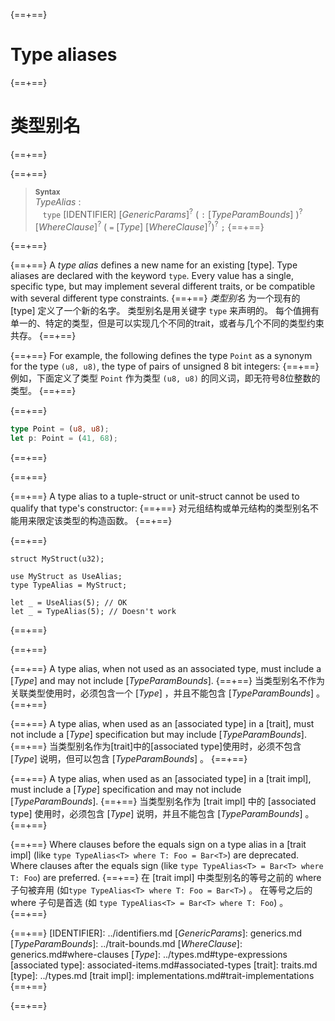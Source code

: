 {==+==}
# Type aliases
{==+==}
# 类型别名
{==+==}


{==+==}
> **<sup>Syntax</sup>**\
> _TypeAlias_ :\
> &nbsp;&nbsp; `type` [IDENTIFIER]&nbsp;[_GenericParams_]<sup>?</sup>
>              ( `:` [_TypeParamBounds_] )<sup>?</sup>
>              [_WhereClause_]<sup>?</sup> ( `=` [_Type_] [_WhereClause_]<sup>?</sup>)<sup>?</sup> `;`
{==+==}

{==+==}


{==+==}
A _type alias_ defines a new name for an existing [type]. Type aliases are
declared with the keyword `type`. Every value has a single, specific type, but
may implement several different traits, or be compatible with several different
type constraints.
{==+==}
_类型别名_ 为一个现有的 [type] 定义了一个新的名字。
类型别名是用关键字 `type` 来声明的。
每个值拥有单一的、特定的类型，但是可以实现几个不同的trait，或者与几个不同的类型约束共存。
{==+==}


{==+==}
For example, the following defines the type `Point` as a synonym for the type
`(u8, u8)`, the type of pairs of unsigned 8 bit integers:
{==+==}
例如，下面定义了类型 `Point` 作为类型 `(u8, u8)` 的同义词，即无符号8位整数的类型。
{==+==}


{==+==}
```rust
type Point = (u8, u8);
let p: Point = (41, 68);
```
{==+==}

{==+==}


{==+==}
A type alias to a tuple-struct or unit-struct cannot be used to qualify that type's constructor:
{==+==}
对元组结构或单元结构的类型别名不能用来限定该类型的构造函数。
{==+==}


{==+==}
```rust,compile_fail
struct MyStruct(u32);

use MyStruct as UseAlias;
type TypeAlias = MyStruct;

let _ = UseAlias(5); // OK
let _ = TypeAlias(5); // Doesn't work
```
{==+==}

{==+==}


{==+==}
A type alias, when not used as an associated type, must include a [_Type_] and
may not include [_TypeParamBounds_].
{==+==}
当类型别名不作为关联类型使用时，必须包含一个 [_Type_] ，并且不能包含 [_TypeParamBounds_] 。
{==+==}


{==+==}
A type alias, when used as an [associated type] in a [trait], must not include a
[_Type_] specification but may include [_TypeParamBounds_].
{==+==}
当类型别名作为[trait]中的[associated type]使用时，必须不包含 [_Type_] 说明，但可以包含 [_TypeParamBounds_] 。
{==+==}


{==+==}
A type alias, when used as an [associated type] in a [trait impl], must include
a [_Type_] specification and may not include [_TypeParamBounds_].
{==+==}
当类型别名作为 [trait impl] 中的 [associated type] 使用时，必须包含 [_Type_] 说明，并且不能包含 [_TypeParamBounds_] 。
{==+==}


{==+==}
Where clauses before the equals sign on a type alias in a [trait impl] (like
`type TypeAlias<T> where T: Foo = Bar<T>`) are deprecated. Where clauses after
the equals sign (like `type TypeAlias<T> = Bar<T> where T: Foo`) are preferred.
{==+==}
在 [trait impl] 中类型别名的等号之前的 where 子句被弃用 (如`type TypeAlias<T> where T: Foo = Bar<T>`) 。
在等号之后的 where 子句是首选 (如 `type TypeAlias<T> = Bar<T> where T: Foo`) 。
{==+==}


{==+==}
[IDENTIFIER]: ../identifiers.md
[_GenericParams_]: generics.md
[_TypeParamBounds_]: ../trait-bounds.md
[_WhereClause_]: generics.md#where-clauses
[_Type_]: ../types.md#type-expressions
[associated type]: associated-items.md#associated-types
[trait]: traits.md
[type]: ../types.md
[trait impl]: implementations.md#trait-implementations
{==+==}

{==+==}